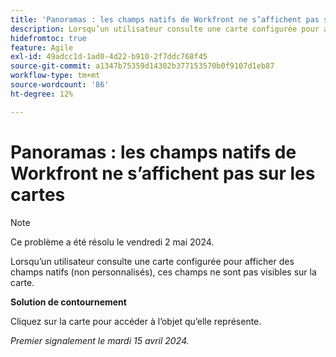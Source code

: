 ```yaml
---
title: 'Panoramas : les champs natifs de Workfront ne s’affichent pas sur la carte'
description: Lorsqu’un utilisateur consulte une carte configurée pour afficher des champs natifs (non personnalisés), ces champs ne sont pas visibles sur la carte.
hidefromtoc: true
feature: Agile
exl-id: 49adcc1d-1ad0-4d22-b910-2f7ddc768f45
source-git-commit: a1347b75359d14302b377153570b0f9107d1eb87
workflow-type: tm+mt
source-wordcount: '86'
ht-degree: 12%

---
```


# Panoramas : les champs natifs de Workfront ne s’affichent pas sur les cartes

>[!NOTE]
>
>Ce problème a été résolu le vendredi 2 mai 2024.

Lorsqu’un utilisateur consulte une carte configurée pour afficher des champs natifs (non personnalisés), ces champs ne sont pas visibles sur la carte.

**Solution de contournement**

Cliquez sur la carte pour accéder à l’objet qu’elle représente.

_Premier signalement le mardi 15 avril 2024._
